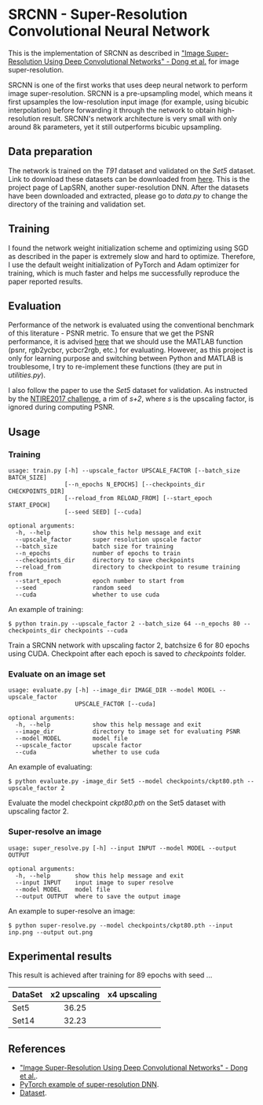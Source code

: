# SRCNN - Super-Resolution Convolutional Neural Network
This is the implementation of SRCNN as described in ["Image Super-Resolution Using Deep Convolutional Networks" - Dong et al.](https://arxiv.org/pdf/1501.00092.pdf) for image super-resolution.

SRCNN is one of the first works that uses deep neural network to perform image super-resolution. SRCNN is a pre-upsampling model, which means it first upsamples the low-resolution input image (for example, using bicubic interpolation) before forwarding it through the network to obtain high-resolution result. SRCNN's network architecture is very small with only around 8k parameters, yet it still outperforms bicubic upsampling.

## Data preparation
The network is trained on the *T91* dataset and validated on the *Set5* dataset. Link to download these datasets can be downloaded from [here](http://vllab.ucmerced.edu/wlai24/LapSRN). This is the project page of LapSRN, another super-resolution DNN. After the datasets have been downloaded and extracted, please go to *data.py* to change the directory of the training and validation set.

## Training
I found the network weight initialization scheme and optimizing using SGD as described in the paper is extremely slow and hard to optimize. Therefore, I use the default weight initialization of PyTorch and Adam optimizer for training, which is much faster and helps me successfully reproduce the paper reported results.

## Evaluation
Performance of the network is evaluated using the conventional benchmark of this literature - PSNR metric. To ensure that we get the PSNR performance, it is advised [here](https://github.com/twtygqyy/pytorch-LapSRN) that we should use the MATLAB function (psnr, rgb2ycbcr, ycbcr2rgb, etc.) for evaluating. However, as this project is only for learning purpose and switching between Python and MATLAB is troublesome, I try to re-implement these functions (they are put in *utilities.py*).

I also follow the paper to use the *Set5* dataset for validation. As instructed by the [NTIRE2017 challenge](http://www.vision.ee.ethz.ch/~timofter/publications/Timofte-CVPRW-2017.pdf), a rim of *s+2*, where *s* is the upscaling factor, is ignored during computing PSNR.

## Usage
### Training
```
usage: train.py [-h] --upscale_factor UPSCALE_FACTOR [--batch_size BATCH_SIZE]
                [--n_epochs N_EPOCHS] [--checkpoints_dir CHECKPOINTS_DIR]
                [--reload_from RELOAD_FROM] [--start_epoch START_EPOCH]
                [--seed SEED] [--cuda]

optional arguments:
  -h, --help            show this help message and exit
  --upscale_factor      super resolution upscale factor
  --batch_size          batch size for training
  --n_epochs            number of epochs to train
  --checkpoints_dir     directory to save checkpoints
  --reload_from         directory to checkpoint to resume training from
  --start_epoch         epoch number to start from
  --seed                random seed
  --cuda                whether to use cuda
```
An example of training:
```
$ python train.py --upscale_factor 2 --batch_size 64 --n_epochs 80 --checkpoints_dir checkpoints --cuda
```
Train a SRCNN network with upscaling factor 2, batchsize 6 for 80 epochs using CUDA. Checkpoint after each epoch is saved to *checkpoints* folder.

### Evaluate on an image set
```
usage: evaluate.py [-h] --image_dir IMAGE_DIR --model MODEL --upscale_factor
                   UPSCALE_FACTOR [--cuda]

optional arguments:
  -h, --help            show this help message and exit
  --image_dir           directory to image set for evaluating PSNR
  --model MODEL         model file
  --upscale_factor      upscale factor
  --cuda                whether to use cuda
```
An example of evaluating:
```
$ python evaluate.py -image_dir Set5 --model checkpoints/ckpt80.pth --upscale_factor 2
```
Evaluate the model checkpoint *ckpt80.pth* on the Set5 dataset with upscaling factor 2.

### Super-resolve an image
```
usage: super_resolve.py [-h] --input INPUT --model MODEL --output OUTPUT

optional arguments:
  -h, --help       show this help message and exit
  --input INPUT    input image to super resolve
  --model MODEL    model file
  --output OUTPUT  where to save the output image
```
An example to super-resolve an image:
```
$ python super-resolve.py --model checkpoints/ckpt80.pth --input inp.png --output out.png
```

## Experimental results
This result is achieved after training for 89 epochs with seed ...

| DataSet       | x2 upscaling  | x4 upscaling      |
| ------------- |:-------------:| -----------------:|
| Set5          | 36.25         |                   |
| Set14         | 32.23         |                   |

## References
* ["Image Super-Resolution Using Deep Convolutional Networks" - Dong et al.](https://arxiv.org/pdf/1501.00092.pdf).
* [PyTorch example of super-resolution DNN](https://github.com/pytorch/examples/tree/master/super_resolution).
* [Dataset](http://vllab.ucmerced.edu/wlai24/LapSRN).